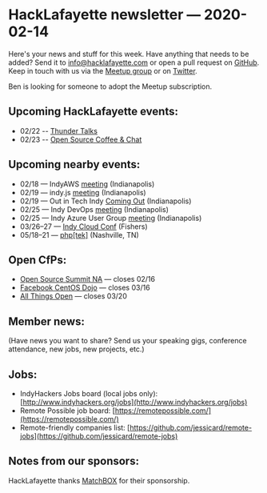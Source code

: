 # HackLafayette newsletter — 2020-02-14

Here's your news and stuff for this week. Have anything that needs to be added? Send it to info@hacklafayette.com or open a pull request on [GitHub](https://github.com/hacklafayette/newsletter). Keep in touch with us via the [Meetup group](https://www.meetup.com/hacklafayette/) or on [Twitter](https://twitter.com/hacklafayette).

Ben is looking for someone to adopt the Meetup subscription.

## Upcoming HackLafayette events:

- 02/22 -- [Thunder Talks](https://www.meetup.com/hacklafayette/events/267711894/)
- 02/23 -- [Open Source Coffee & Chat](https://www.meetup.com/hacklafayette/events/jjppjrybcdbfc/)

## Upcoming nearby events:

- 02/18 — IndyAWS [meeting](https://www.meetup.com/IndyAWS/events/mvstlrybcdbxb/) (Indianapolis)
- 02/19 — indy.js [meeting](https://www.meetup.com/indyjs/events/rfhfjrybcdbzb/) (Indianapolis)
- 02/19 — Out in Tech Indy [Coming Out](https://www.eventbrite.com/e/out-in-tech-ind-out-in-tech-indianapolis-is-coming-out-tickets-91204139035) (Indianapolis)
- 02/25 — Indy DevOps [meeting](https://www.meetup.com/IndyDevOps/events/bctljrybcdbhc/) (Indianapolis)
- 02/25 — Indy Azure User Group [meeting](https://www.meetup.com/Indy-Azure-User-Group/events/gmlzmrybcdbkc/) (Indianapolis)
- 03/26–27 — [Indy Cloud Conf](https://2020.indycloudconf.com/) (Fishers)
- 05/18–21 — [php[tek]](https://tek.phparch.com/) (Nashville, TN)

## Open CfPs:

- [Open Source Summit NA](https://events.linuxfoundation.org/open-source-summit-north-america/program/cfp/#overview) — closes 02/16
- [Facebook CentOS Dojo](https://docs.google.com/forms/d/e/1FAIpQLSe7wp5runY05oQwzwD2IgG8ZrKjht1VBQ0CB7XJW6PpOhbZ9g/viewform) — closes 03/16
- [All Things Open](https://2020.allthingsopen.org/call-for-speakers.html) — closes 03/20

## Member news:

(Have news you want to share? Send us your speaking gigs, conference attendance, new jobs, new projects, etc.)


## Jobs:

- IndyHackers Jobs board (local jobs only): [http://www.indyhackers.org/jobs](http://www.indyhackers.org/jobs)
- Remote Possible job board: [https://remotepossible.com/](https://remotepossible.com/)
- Remote-friendly companies list: [https://github.com/jessicard/remote-jobs](https://github.com/jessicard/remote-jobs)

## Notes from our sponsors:

HackLafayette thanks [MatchBOX](http://matchboxstudio.org/) for their sponsorship.
